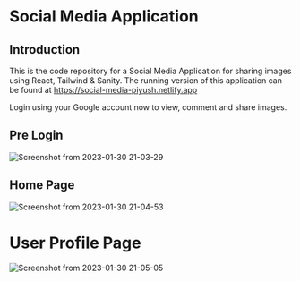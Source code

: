 # Social Media Application


## Introduction

This is the code repository for a Social Media Application for sharing images  using React, Tailwind & Sanity. The running version of this application can be found at https://social-media-piyush.netlify.app

Login using your Google account now to view, comment and share images.

## Pre Login
![Screenshot from 2023-01-30 21-03-29](https://user-images.githubusercontent.com/45912468/215584227-aca839f4-51a9-436b-b82f-e37d2ad79c0f.png)

## Home Page
![Screenshot from 2023-01-30 21-04-53](https://user-images.githubusercontent.com/45912468/215584058-b5c9fa7f-c255-4903-b4a8-f30970a34465.png)

# User Profile Page
![Screenshot from 2023-01-30 21-05-05](https://user-images.githubusercontent.com/45912468/215584061-e2feeb9e-18f9-48e1-b668-c449ccaee031.png)
